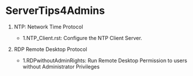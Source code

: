 # ServerTips4Admins

1. NTP:
   Network Time Protocol

   - 1.NTP_Client.rst: Configure the NTP Client Server.

2. RDP
   Remote Desktop Protocol
   - 1.RDPwithoutAdminRights: Run Remote Desktop Permission to users without Administrator Privileges